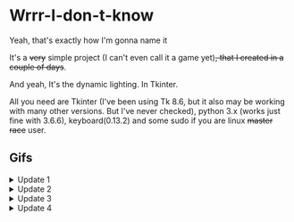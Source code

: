 # Wrrr-I-don-t-know
Yeah, that's exactly how I'm gonna name it

It's a ~~very~~ simple project (I can't even call it a game yet)~~, that I created in a couple of days~~.

And yeah, It's the dynamic lighting. In Tkinter.

All you need are Tkinter (I've been using Tk 8.6, but it also may be working with many other versions. But I've never checked), python 3.x (works just fine with 3.6.6), keyboard(0.13.2) and some sudo if you are linux ~~master race~~ user.

## Gifs

<details><summary>Update 1</summary>
<p>
+ init
</br> + Moveable player
</br> + Dynamic Lighting
  
![Alt Text](https://raw.githubusercontent.com/simbi0nts/Wrrr-I-don-t-know/master/preview/preview.gif)

</p>
</details>

<details><summary>Update 2</summary>
<p>
 + Reducible/Expendable Lighting
</br> + Improved movement around the map
  
![Alt Text](https://raw.githubusercontent.com/simbi0nts/Wrrr-I-don-t-know/master/preview/preview2.gif)

</p>
</details>

<details><summary>Update 3</summary>
<p>
  + Dumb enemies, that decreasing light power when collide with player
  
![Alt Text](https://raw.githubusercontent.com/simbi0nts/Wrrr-I-don-t-know/master/preview/preview3.gif)

</p>
</details>

<details><summary>Update 4</summary>
<p>
  + Smart enemies, that decreasing light power when collide with player
  
![Alt Text](https://raw.githubusercontent.com/simbi0nts/Wrrr-I-don-t-know/master/preview/preview4.gif)

</p>
</details>
